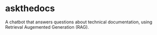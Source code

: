 # askthedocs
A chatbot that answers questions about technical documentation, using Retrieval Augemented Generation (RAG).
